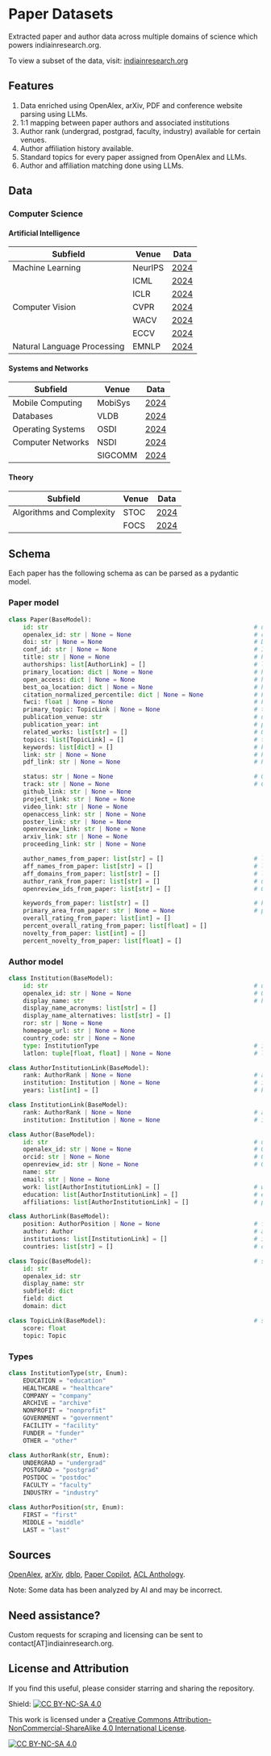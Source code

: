 # Paper Datasets

Extracted paper and author data across multiple domains of science which powers indiainresearch.org. 

To view a subset of the data, visit: [indiainresearch.org](https://www.indiainresearch.org/)

## Features

1. Data enriched using OpenAlex, arXiv, PDF and conference website parsing using LLMs.
2. 1:1 mapping between paper authors and associated institutions
3. Author rank (undergrad, postgrad, faculty, industry) available for certain venues.
4. Author affiliation history available.
5. Standard topics for every paper assigned from OpenAlex and LLMs.
6. Author and affiliation matching done using LLMs.

## Data

### Computer Science

#### Artificial Intelligence

| Subfield | Venue  | Data |
| ------------- | ------------- | ------------- |
| Machine Learning | NeurIPS  | [2024](https://github.com/IndiaInResearch/paper-data/blob/main/data/cs/neurips/2024.json)  |
|  | ICML | [2024](https://github.com/IndiaInResearch/paper-data/blob/main/data/cs/icml/2024.json)  |
|  | ICLR | [2024](https://github.com/IndiaInResearch/paper-data/blob/main/data/cs/iclr/2024.json)  |
| Computer Vision | CVPR  | [2024](https://github.com/IndiaInResearch/paper-data/blob/main/data/cs/cvpr/2024.json)  |
|  | WACV | [2024](https://github.com/IndiaInResearch/paper-data/blob/main/data/cs/wacv/2024.json)  |
|  | ECCV | [2024](https://github.com/IndiaInResearch/paper-data/blob/main/data/cs/eccv/2024.json)  |
| Natural Language Processing | EMNLP | [2024](https://github.com/IndiaInResearch/paper-data/blob/main/data/cs/emnlp/2024.json)  |

#### Systems and Networks

| Subfield | Venue  | Data |
| ------------- | ------------- | ------------- |
| Mobile Computing | MobiSys | [2024](https://github.com/IndiaInResearch/paper-data/blob/main/data/cs/mobisys/2024.json)  |
| Databases | VLDB | [2024](https://github.com/IndiaInResearch/paper-data/blob/main/data/cs/vldb/2024.json)  |
| Operating Systems | OSDI | [2024](https://github.com/IndiaInResearch/paper-data/blob/main/data/cs/osdi/2024.json)  |
| Computer Networks | NSDI | [2024](https://github.com/IndiaInResearch/paper-data/blob/main/data/cs/nsdi/2024.json)  |
|  | SIGCOMM | [2024](https://github.com/IndiaInResearch/paper-data/blob/main/data/cs/sigcomm/2024.json)  |

#### Theory

| Subfield | Venue  | Data |
| ------------- | ------------- | ------------- |
| Algorithms and Complexity | STOC  | [2024](https://github.com/IndiaInResearch/paper-data/blob/main/data/cs/stoc/2024.json)  |
|  | FOCS | [2024](https://github.com/IndiaInResearch/paper-data/blob/main/data/cs/focs/2024.json)  |

## Schema

Each paper has the following schema as can be parsed as a pydantic model.

### Paper model
```python
class Paper(BaseModel):
    id: str                                                         # unique ID for the paper, unused for now
    openalex_id: str | None = None                                  # corresponding ID from OpenAlex database
    doi: str | None = None                                          # DOI if present
    conf_id: str | None = None                                      # ID used by the corresponding conference
    title: str | None = None                                        # Paper title
    authorships: list[AuthorLink] = []                              # list of paper, author relations
    primary_location: dict | None = None                            # https://docs.openalex.org/api-entities/works/work-object#primary_location
    open_access: dict | None = None                                 # https://docs.openalex.org/api-entities/works/work-object#the-openaccess-object
    best_oa_location: dict | None = None                            # https://docs.openalex.org/api-entities/works/work-object#best_oa_location
    citation_normalized_percentile: dict | None = None              # FWCI percentile
    fwci: float | None = None                                       # FWCI
    primary_topic: TopicLink | None = None                          # top ranked topic
    publication_venue: str                                          # unique code for publication venue, usually same as conference name
    publication_year: int                                           # publication or conference year
    related_works: list[str] = []                                   # OpenAlex IDs of related works
    topics: list[TopicLink] = []                                    # top ranked topics. upto 3
    keywords: list[dict] = []                                       # keywords from OpenAlex
    link: str | None = None                                         # Primary webpage for the paper. (prefer this)
    pdf_link: str | None = None                                     # Primary PDF for the paper if open access (prefer this)

    status: str | None = None                                       # Oral, Poster, Spotlight (from Paper Copilot)
    track: str | None = None                                        # Conference track
    github_link: str | None = None                                   
    project_link: str | None = None
    video_link: str | None = None
    openaccess_link: str | None = None
    poster_link: str | None = None
    openreview_link: str | None = None
    arxiv_link: str | None = None
    proceeding_link: str | None = None

    author_names_from_paper: list[str] = []                         # list of author names by scraping PDF opr website or from Paper Copilot. (avoid using)
    aff_names_from_paper: list[str] = []                            # list of author affiliations by scraping PDF opr website or from Paper Copilot. (avoid using)
    aff_domains_from_paper: list[str] = []                          # list of author domains by scraping PDF opr website or from Paper Copilot. (avoid using)
    author_rank_from_paper: list[str] = []                          # undergrad, postgrad, faculty, researcher, engineer etc. (avoid using)
    openreview_ids_from_paper: list[str] = []                       # OpenReview IDs (avoid using)

    keywords_from_paper: list[str] = []                             # keywords from conference or pdf scraping
    primary_area_from_paper: str | None = None                      # primary area from paper
    overall_rating_from_paper: list[int] = []
    percent_overall_rating_from_paper: list[float] = []
    novelty_from_paper: list[int] = []
    percent_novelty_from_paper: list[float] = []
```

### Author model
```python
class Institution(BaseModel):
    id: str                                                         # unique ID for the institution, unused for now
    openalex_id: str | None = None                                  # OpenAlex ID for the institution
    display_name: str                                               # https://docs.openalex.org/api-entities/institutions/institution-object
    display_name_acronyms: list[str] = []
    display_name_alternatives: list[str] = []
    ror: str | None = None
    homepage_url: str | None = None
    country_code: str | None = None
    type: InstitutionType                                           # institute type as a custom type
    latlon: tuple[float, float] | None = None                       # latitude and longitude

class AuthorInstitutionLink(BaseModel):
    rank: AuthorRank | None = None                                  # author rank as undergrad, postgrad, faculty, insdustry etc.
    institution: Institution | None = None                          # instituion affiliation of author
    years: list[int] = []                                           # known years associated with institute

class InstitutionLink(BaseModel):
    rank: AuthorRank | None = None                                  # author rank as undergrad, postgrad, faculty, insdustry etc.
    institution: Institution | None = None                          # institution of author used in association with this corresponding paper

class Author(BaseModel):
    id: str                                                         # unique ID for the author, unused for now
    openalex_id: str | None = None                                  # OpenAlex ID for the institution
    orcid: str | None = None                                        # ORCID (preferred)
    openreview_id: str | None = None                                # OpenReview (preferred)
    name: str
    email: str | None = None
    work: list[AuthorInstitutionLink] = []                          # work history, unused for now
    education: list[AuthorInstitutionLink] = []                     # education history, unused for now
    affiliations: list[AuthorInstitutionLink] = []                  # paper affiliation history of the author

class AuthorLink(BaseModel):
    position: AuthorPosition | None = None                          # first, middle or last author
    author: Author                                                  # author model
    institutions: list[InstitutionLink] = []                        # institutions of author used in association with this corresponding paper
    countries: list[str] = []                                       # countries these institutions belong to

class Topic(BaseModel):                                             # same as https://docs.openalex.org/api-entities/topics
    id: str
    openalex_id: str
    display_name: str
    subfield: dict
    field: dict
    domain: dict

class TopicLink(BaseModel):                                         # same as https://docs.openalex.org/api-entities/topics
    score: float
    topic: Topic
```

### Types

```python
class InstitutionType(str, Enum):
    EDUCATION = "education"
    HEALTHCARE = "healthcare"
    COMPANY = "company"
    ARCHIVE = "archive"
    NONPROFIT = "nonprofit"
    GOVERNMENT = "government"
    FACILITY = "facility"
    FUNDER = "funder"
    OTHER = "other"

class AuthorRank(str, Enum):
    UNDERGRAD = "undergrad"
    POSTGRAD = "postgrad"
    POSTDOC = "postdoc"
    FACULTY = "faculty"
    INDUSTRY = "industry"

class AuthorPosition(str, Enum):
    FIRST = "first"
    MIDDLE = "middle"
    LAST = "last"
```
## Sources

[OpenAlex](https://openalex.org/), [arXiv](https://arxiv.org/), [dblp](https://dblp.org/), [Paper Copilot](https://github.com/papercopilot), [ACL Anthology](https://aclanthology.org/).

Note: Some data has been analyzed by AI and may be incorrect.

## Need assistance?

Custom requests for scraping and licensing can be sent to contact[AT]indiainresearch.org.

## License and Attribution

If you find this useful, please consider starring and sharing the repository.

Shield: [![CC BY-NC-SA 4.0][cc-by-nc-sa-shield]][cc-by-nc-sa]

This work is licensed under a
[Creative Commons Attribution-NonCommercial-ShareAlike 4.0 International License][cc-by-nc-sa].

[![CC BY-NC-SA 4.0][cc-by-nc-sa-image]][cc-by-nc-sa]

[cc-by-nc-sa]: http://creativecommons.org/licenses/by-nc-sa/4.0/
[cc-by-nc-sa-image]: https://licensebuttons.net/l/by-nc-sa/4.0/88x31.png
[cc-by-nc-sa-shield]: https://img.shields.io/badge/License-CC%20BY--NC--SA%204.0-lightgrey.svg